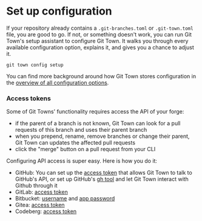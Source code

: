# Set up configuration

If your repository already contains a `.git-branches.toml` or `.git-town.toml`
file, you are good to go. If not, or something doesn't work, you can run Git
Town's setup assistant to configure Git Town. It walks you through every
available configuration option, explains it, and gives you a chance to adjust
it.

```
git town config setup
```

You can find more background around how Git Town stores configuration in the
[overview of all configuration options](preferences.md).

### Access tokens

Some of Git Towns' functionality requires access the API of your forge:

- if the parent of a branch is not known, Git Town can look for a pull requests
  of this branch and uses their parent branch
- when you prepend, rename, remove branches or change their parent, Git Town can
  updates the affected pull requests
- click the "merge" button on a pull request from your CLI

Configuring API access is super easy. Here is how you do it:

- GitHub: You can set up the [access token](preferences/github-token.md) that
  allows Git Town to talk to GitHub's API, or set up GitHub's
  [gh tool](https://cli.github.com) and let Git Town interact with Github
  through it
- GitLab: [access token](preferences/gitlab-token.md)
- Bitbucket: [username](preferences/bitbucket-username.md) and
  [app password](preferences/bitbucket-app-password.md)
- Gitea: [access token](preferences/gitea-token.md)
- Codeberg: [access token](preferences/codeberg-token.md)
